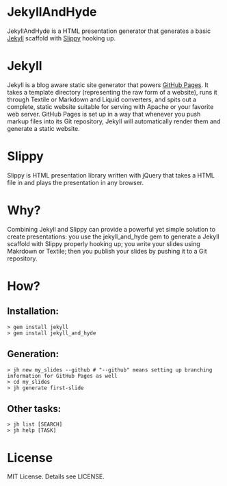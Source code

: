 # JekyllAndHyde

JekyllAndHyde is a HTML presentation generator that generates a basic [Jekyll][1] scaffold with [Slippy][2] hooking up.

# Jekyll

Jekyll is a blog aware static site generator that powers [GitHub Pages][3]. It takes a template directory (representing the raw form of a website), runs it through Textile or Markdown and Liquid converters, and spits out a complete, static website suitable for serving with Apache or your favorite web server. GitHub Pages is set up in a way that whenever you push markup files into its Git repository, Jekyll will automatically render them and generate a static website.

# Slippy

Slippy is HTML presentation library written with jQuery that takes a HTML file in and plays the presentation in any browser.

# Why?

Combining Jekyll and Slippy can provide a powerful yet simple solution to create presentations: you use the jekyll_and_hyde gem to generate a Jekyll scaffold with Slippy properly hooking up; you write your slides using Makrdown or Textile; then you publish your slides by pushing it to a Git repository.

# How?

## Installation:

	> gem install jekyll
	> gem install jekyll_and_hyde

## Generation:

	> jh new my_slides --github # "--github" means setting up branching information for GitHub Pages as well
	> cd my_slides
	> jh generate first-slide

## Other tasks:
	
	> jh list [SEARCH]
	> jh help [TASK]
  

# License

MIT License. Details see LICENSE.

[1]: https://github.com/mojombo/jekyll
[2]: https://github.com/Seldaek/slippy
[3]: http://pages.github.com/